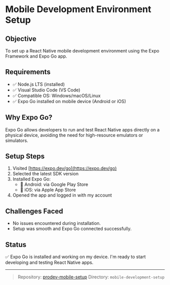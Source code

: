 # Mobile Development Environment Setup

## Objective
To set up a React Native mobile development environment using the Expo Framework and Expo Go app.

## Requirements
- ✅ Node.js LTS (installed)
- ✅ Visual Studio Code (VS Code)
- ✅ Compatible OS: Windows/macOS/Linux
- ✅ Expo Go installed on mobile device (Android or iOS)

## Why Expo Go?
Expo Go allows developers to run and test React Native apps directly on a physical device, avoiding the need for high-resource emulators or simulators.

## Setup Steps

1. Visited [https://expo.dev/go](https://expo.dev/go)
2. Selected the latest SDK version
3. Installed Expo Go:
   - 📱 Android: via Google Play Store
   - 📱 iOS: via Apple App Store
4. Opened the app and logged in with my account

## Challenges Faced
- No issues encountered during installation.
- Setup was smooth and Expo Go connected successfully.

## Status
✅ Expo Go is installed and working on my device. I'm ready to start developing and testing React Native apps.

---

> Repository: [prodev-mobile-setup](https://github.com/kingfetson/prodev-mobile-setup)
> Directory: `mobile-development-setup`
